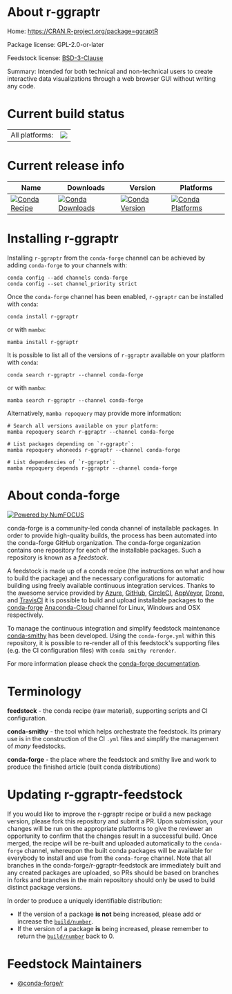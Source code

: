 About r-ggraptr
===============

Home: https://CRAN.R-project.org/package=ggraptR

Package license: GPL-2.0-or-later

Feedstock license: [BSD-3-Clause](https://github.com/conda-forge/r-ggraptr-feedstock/blob/main/LICENSE.txt)

Summary: Intended for both technical and non-technical users to create interactive data visualizations through a web browser GUI without writing any code.

Current build status
====================


<table><tr><td>All platforms:</td>
    <td>
      <a href="https://dev.azure.com/conda-forge/feedstock-builds/_build/latest?definitionId=16388&branchName=main">
        <img src="https://dev.azure.com/conda-forge/feedstock-builds/_apis/build/status/r-ggraptr-feedstock?branchName=main">
      </a>
    </td>
  </tr>
</table>

Current release info
====================

| Name | Downloads | Version | Platforms |
| --- | --- | --- | --- |
| [![Conda Recipe](https://img.shields.io/badge/recipe-r--ggraptr-green.svg)](https://anaconda.org/conda-forge/r-ggraptr) | [![Conda Downloads](https://img.shields.io/conda/dn/conda-forge/r-ggraptr.svg)](https://anaconda.org/conda-forge/r-ggraptr) | [![Conda Version](https://img.shields.io/conda/vn/conda-forge/r-ggraptr.svg)](https://anaconda.org/conda-forge/r-ggraptr) | [![Conda Platforms](https://img.shields.io/conda/pn/conda-forge/r-ggraptr.svg)](https://anaconda.org/conda-forge/r-ggraptr) |

Installing r-ggraptr
====================

Installing `r-ggraptr` from the `conda-forge` channel can be achieved by adding `conda-forge` to your channels with:

```
conda config --add channels conda-forge
conda config --set channel_priority strict
```

Once the `conda-forge` channel has been enabled, `r-ggraptr` can be installed with `conda`:

```
conda install r-ggraptr
```

or with `mamba`:

```
mamba install r-ggraptr
```

It is possible to list all of the versions of `r-ggraptr` available on your platform with `conda`:

```
conda search r-ggraptr --channel conda-forge
```

or with `mamba`:

```
mamba search r-ggraptr --channel conda-forge
```

Alternatively, `mamba repoquery` may provide more information:

```
# Search all versions available on your platform:
mamba repoquery search r-ggraptr --channel conda-forge

# List packages depending on `r-ggraptr`:
mamba repoquery whoneeds r-ggraptr --channel conda-forge

# List dependencies of `r-ggraptr`:
mamba repoquery depends r-ggraptr --channel conda-forge
```


About conda-forge
=================

[![Powered by
NumFOCUS](https://img.shields.io/badge/powered%20by-NumFOCUS-orange.svg?style=flat&colorA=E1523D&colorB=007D8A)](https://numfocus.org)

conda-forge is a community-led conda channel of installable packages.
In order to provide high-quality builds, the process has been automated into the
conda-forge GitHub organization. The conda-forge organization contains one repository
for each of the installable packages. Such a repository is known as a *feedstock*.

A feedstock is made up of a conda recipe (the instructions on what and how to build
the package) and the necessary configurations for automatic building using freely
available continuous integration services. Thanks to the awesome service provided by
[Azure](https://azure.microsoft.com/en-us/services/devops/), [GitHub](https://github.com/),
[CircleCI](https://circleci.com/), [AppVeyor](https://www.appveyor.com/),
[Drone](https://cloud.drone.io/welcome), and [TravisCI](https://travis-ci.com/)
it is possible to build and upload installable packages to the
[conda-forge](https://anaconda.org/conda-forge) [Anaconda-Cloud](https://anaconda.org/)
channel for Linux, Windows and OSX respectively.

To manage the continuous integration and simplify feedstock maintenance
[conda-smithy](https://github.com/conda-forge/conda-smithy) has been developed.
Using the ``conda-forge.yml`` within this repository, it is possible to re-render all of
this feedstock's supporting files (e.g. the CI configuration files) with ``conda smithy rerender``.

For more information please check the [conda-forge documentation](https://conda-forge.org/docs/).

Terminology
===========

**feedstock** - the conda recipe (raw material), supporting scripts and CI configuration.

**conda-smithy** - the tool which helps orchestrate the feedstock.
                   Its primary use is in the construction of the CI ``.yml`` files
                   and simplify the management of *many* feedstocks.

**conda-forge** - the place where the feedstock and smithy live and work to
                  produce the finished article (built conda distributions)


Updating r-ggraptr-feedstock
============================

If you would like to improve the r-ggraptr recipe or build a new
package version, please fork this repository and submit a PR. Upon submission,
your changes will be run on the appropriate platforms to give the reviewer an
opportunity to confirm that the changes result in a successful build. Once
merged, the recipe will be re-built and uploaded automatically to the
`conda-forge` channel, whereupon the built conda packages will be available for
everybody to install and use from the `conda-forge` channel.
Note that all branches in the conda-forge/r-ggraptr-feedstock are
immediately built and any created packages are uploaded, so PRs should be based
on branches in forks and branches in the main repository should only be used to
build distinct package versions.

In order to produce a uniquely identifiable distribution:
 * If the version of a package **is not** being increased, please add or increase
   the [``build/number``](https://docs.conda.io/projects/conda-build/en/latest/resources/define-metadata.html#build-number-and-string).
 * If the version of a package **is** being increased, please remember to return
   the [``build/number``](https://docs.conda.io/projects/conda-build/en/latest/resources/define-metadata.html#build-number-and-string)
   back to 0.

Feedstock Maintainers
=====================

* [@conda-forge/r](https://github.com/conda-forge/r/)


